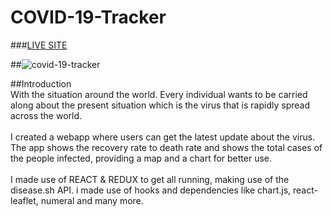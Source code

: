 # COVID-19-Tracker

###[LIVE SITE](https://covid-19-tracker-1a338.web.app)

##![covid-19-tracker](https://i.postimg.cc/3wBJcPP3/covid.png)

##Introduction <br/>
With the situation around the world. Every individual wants to be carried along about the present situation which is the virus that is rapidly spread across the world.
<br/><br/>
I created a webapp where users can get the latest update about the virus. The app shows the recovery rate to death rate and shows the total cases of the people infected, providing a map and a chart for better use.<br/><br/>
I made use of REACT & REDUX to get all running, making use of the disease.sh API. i made use of hooks and dependencies like chart.js, react-leaflet, numeral and many more.
